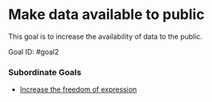 # Make data available to public

This goal is to increase the availability of data to the public.

Goal ID: #goal2
### Subordinate Goals
- [Increase the freedom of expression](increase-freedom-of-expression.md)
